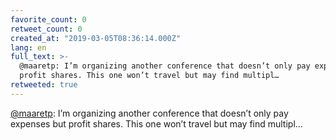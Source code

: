 ```yaml
---
favorite_count: 0
retweet_count: 0
created_at: "2019-03-05T08:36:14.000Z"
lang: en
full_text: >-
  @maaretp: I’m organizing another conference that doesn’t only pay expenses but
  profit shares. This one won’t travel but may find multipl…
retweeted: true
---
```


[@maaretp](https://twitter.com/maaretp): I’m organizing another conference that
doesn’t only pay expenses but profit shares. This one won’t travel but may find
multipl…
